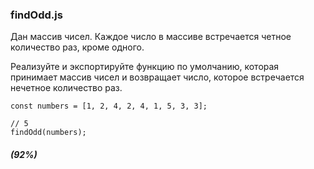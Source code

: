 ### findOdd.js

Дан массив чисел. Каждое число в массиве встречается четное количество раз, кроме одного.

Реализуйте и экспортируйте функцию по умолчанию, которая принимает массив чисел и возвращает число, которое встречается нечетное количество раз.

```
const numbers = [1, 2, 4, 2, 4, 1, 5, 3, 3];

// 5
findOdd(numbers);
```

##### (92%)